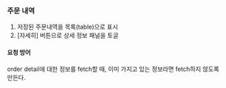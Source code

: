 ### 주문 내역
1. 저장된 주문내역을 목록(table)으로 표시
2. [자세히] 버튼으로 상세 정보 패널을 토글

#### 요청 방어
order detail에 대한 정보를 fetch할 때, 이미 가지고 있는 정보라면 fetch하지 않도록 만든다.  

